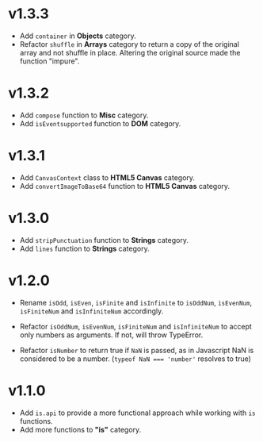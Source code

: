 # v1.3.3
- Add `container` in **Objects** category.
- Refactor `shuffle` in **Arrays** category to return a copy of the original array and not shuffle in place.
Altering the original source made the function "impure".


# v1.3.2
- Add `compose` function to **Misc** category.
- Add `isEventsupported` function to **DOM** category.

# v1.3.1
- Add `CanvasContext` class to **HTML5 Canvas** category.
- Add `convertImageToBase64` function to **HTML5 Canvas** category.


# v1.3.0
- Add `stripPunctuation` function to **Strings** category.
- Add `lines` function to **Strings** category.


# v1.2.0
- Rename `isOdd`, `isEven`, `isFinite` and `isInfinite` to `isOddNum`, `isEvenNum`, `isFiniteNum` and `isInfiniteNum` accordingly.

- Refactor `isOddNum`, `isEvenNum`, `isFiniteNum` and `isInfiniteNum` to accept only numbers as arguments. If not, will throw TypeError.

- Refactor `isNumber` to return true if `NaN` is passed, as in Javascript NaN is considered to be a number. (`typeof NaN === 'number'` resolves to true)


# v1.1.0
- Add `is.api` to provide a more functional approach while working with `is` functions.
- Add more functions to **"is"** category.
